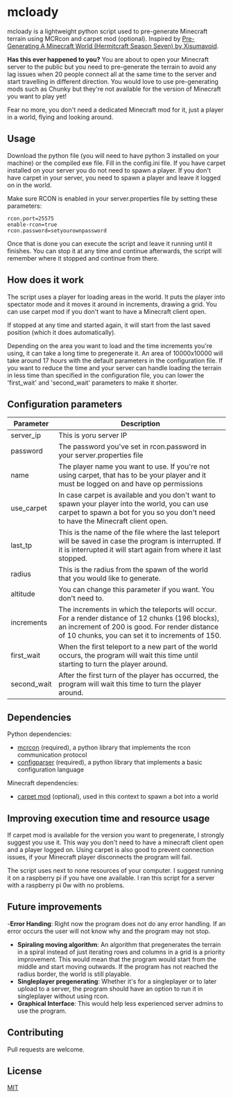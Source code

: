 # mcloady

mcloady is a lightweight python script used to pre-generate Minecraft terrain using MCRcon and carpet mod (optional). Inspired by [Pre-Generating A Minecraft World (Hermitcraft Season Seven) by Xisumavoid](https://www.youtube.com/watch?v=eA35S2GW-jI).

**Has this ever happened to you?** You are about to open your Minecraft server to the public but you need to pre-generate the terrain to avoid any lag issues when 20 people connect all at the same time to the server and start travelling in different direction. You would love to use pre-generating mods such as Chunky but they're not available for the version of Minecraft you want to play yet!

Fear no more, you don't need a dedicated Minecraft mod for it, just a player in a world, flying and looking around.

## Usage
Download the python file (you will need to have python 3 installed on your machine) or the compiled exe file. Fill in the config.ini file. If you have carpet installed on your server you do not need to spawn a player. If you don't have carpet in your server, you need to spawn a player and leave it logged on in the world.

Make sure RCON is enabled in your server.properties file by setting these parameters:

```
rcon.port=25575
enable-rcon=true
rcon.password=setyourownpassword
```

Once that is done you can execute the script and leave it running until it finishes. You can stop it at any time and continue afterwards, the script will remember where it stopped and continue from there.

## How does it work
The script uses a player for loading areas in the world. It puts the player into spectator mode and it moves it around in increments, drawing a grid. You can use carpet mod if you don't want to have a Minecraft client open.

If stopped at any time and started again, it will start from the last saved position (which it does automatically).

Depending on the area you want to load and the time increments you're using, it can take a long time to pregenerate it. An area of 10000x10000 will take around 17 hours with the default parameters in the configuration file. If you want to reduce the time and your server can handle loading the terrain in less time than specified in the configuration file, you can lower the 'first_wait' and 'second_wait' parameters to make it shorter.

## Configuration parameters
| Parameter   | Description                                                                                                                                                                                            |
|-------------|--------------------------------------------------------------------------------------------------------------------------------------------------------------------------------------------------------|
| server_ip   | This is yoru server IP                                                                                                                                                                                 |
| password    | The password you've set in rcon.password in your server.properties file                                                                                                                                |
| name        | The player name you want to use. If you're not using carpet, that has to be your player and it must be logged on and have op permissions                                                               |
| use_carpet  | In case carpet is available and you don't want to spawn your player into the world, you can use carpet to spawn a bot for you so you don't need to have the Minecraft client open.                     |
| last_tp     | This is the name of the file where the last teleport will be saved in case the program is interrupted. If it is interrupted it will start again from where it last stopped.                            |
| radius      | This is the radius from the spawn of the world that you would like to generate.                                                                                                                        |
| altitude    | You can change this parameter if you want. You don't need to.                                                                                                                                          |
| increments  | The increments in which the teleports will occur. For a render distance of 12 chunks (196 blocks), an increment of 200 is good. For render distance of 10 chunks, you can set it to increments of 150. |
| first_wait  | When the first teleport to a new part of the world occurs, the program will wait this time until starting to turn the player around.                                                                   |
| second_wait | After the first turn of the player has occurred, the program will wait this time to turn the player around.                                                                                            |

## Dependencies
Python dependencies:
- [mcrcon](https://pypi.org/project/mcrcon/) (required), a python library that implements the rcon communication protocol
- [configparser](https://docs.python.org/3/library/configparser.html) (required), a python library that implements a basic configuration language

Minecraft dependencies:
- [carpet mod](https://github.com/gnembon/fabric-carpet/wiki) (optional), used in this context to spawn a bot into a world

## Improving execution time and resource usage
If carpet mod is available for the version you want to pregenerate, I strongly suggest you use it. This way you don't need to have a minecraft client open and a player logged on. Using carpet is also good to prevent connection issues, if your Minecraft player disconnects the program will fail.

The script uses next to none resources of your computer. I suggest running it on a raspberry pi if you have one available. I ran this script for a server with a raspberry pi 0w with no problems.

## Future improvements
-**Error Handing**: Right now the program does not do any error handling. If an error occurs the user will not know why and the program may not stop.
- **Spiraling moving algorithm**: An algorithm that pregenerates the terrain in a spiral instead of just iterating rows and columns in a grid is a priority improvement. This would mean that the program would start from the middle and start moving outwards. If the program has not reached the radius border, the world is still playable.
- **Singleplayer pregenerating**: Whether it's for a singleplayer or to later upload to a server, the program should have an option to run it in singleplayer without using rcon.
- **Graphical Interface**: This would help less experienced server admins to use the program.

## Contributing
Pull requests are welcome.

## License
[MIT](https://choosealicense.com/licenses/mit/)